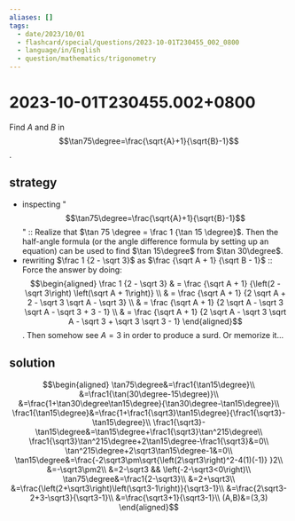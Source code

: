```yaml
---
aliases: []
tags:
  - date/2023/10/01
  - flashcard/special/questions/2023-10-01T230455_002_0800
  - language/in/English
  - question/mathematics/trigonometry
---
```


# 2023-10-01T230455.002+0800

Find $A$ and $B$ in $$\tan75\degree=\frac{\sqrt{A}+1}{\sqrt{B}-1}$$.

## strategy

- inspecting "$$\tan75\degree=\frac{\sqrt{A}+1}{\sqrt{B}-1}$$" :: Realize that $\tan 75 \degree = \frac 1 {\tan 15 \degree}$. Then the half-angle formula (or the angle difference formula by setting up an equation) can be used to find $\tan 15\degree$ from $\tan 30\degree$. <!--SR:!2024-07-06,4,270-->
- rewriting $\frac 1 {2 - \sqrt 3}$ as $\frac {\sqrt A + 1} {\sqrt B - 1}$ :: Force the answer by doing: $$\begin{aligned} \frac 1 {2 - \sqrt 3} & = \frac {\sqrt A + 1} {\left(2 - \sqrt 3\right) \left(\sqrt A + 1\right)} \\ & = \frac {\sqrt A + 1} {2 \sqrt A + 2 - \sqrt 3 \sqrt A - \sqrt 3} \\ & = \frac {\sqrt A + 1} {2 \sqrt A - \sqrt 3 \sqrt A - \sqrt 3 + 3 - 1} \\ & = \frac {\sqrt A + 1} {2 \sqrt A - \sqrt 3 \sqrt A - \sqrt 3 + \sqrt 3 \sqrt 3 - 1} \end{aligned}$$. Then somehow see $A = 3$ in order to produce a surd. Or memorize it... <!--SR:!2024-07-13,8,250-->

## solution

$$\begin{aligned}
\tan75\degree&=\frac1{\tan15\degree}\\
&=\frac1{\tan(30\degree-15\degree)}\\
&=\frac{1+\tan30\degree\tan15\degree}{\tan30\degree-\tan15\degree}\\
\frac1{\tan15\degree}&=\frac{1+\frac1{\sqrt3}\tan15\degree}{\frac1{\sqrt3}-\tan15\degree}\\
\frac1{\sqrt3}-\tan15\degree&=\tan15\degree+\frac1{\sqrt3}\tan^215\degree\\
\frac1{\sqrt3}\tan^215\degree+2\tan15\degree-\frac1{\sqrt3}&=0\\
\tan^215\degree+2\sqrt3\tan15\degree-1&=0\\
\tan15\degree&=\frac{-2\sqrt3\pm\sqrt{\left(2\sqrt3\right)^2-4(1)(-1)} }2\\
&=-\sqrt3\pm2\\
&=2-\sqrt3 && \left(-2-\sqrt3<0\right)\\
\tan75\degree&=\frac1{2-\sqrt3}\\
&=2+\sqrt3\\
&=\frac{\left(2+\sqrt3\right)\left(\sqrt3-1\right)}{\sqrt3-1}\\
&=\frac{2\sqrt3-2+3-\sqrt3}{\sqrt3-1}\\
&=\frac{\sqrt3+1}{\sqrt3-1}\\
(A,B)&=(3,3)
\end{aligned}$$
